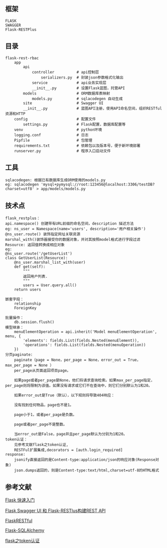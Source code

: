 ## 框架
    FLASK
    SWAGGER
    Flask-RESTPlus
    
## 目录
    flask-rest-rbac
        app
            api
                controller          # api控制层
                    serializers.py  # 封装json参数格式化输出
                service             # api业务实现层
                __init__.py         # 设置Flask蓝图，托管API
            models                  # ORM数据库表映射
                models.py           # sqlacodegen 自动生成
            site                    # Swagger UI
            __init__.py             # 蓝图API注册，使用API命名空间，组织RESTful资源和HTTP
        config                      # 配置文件
            settings.py             # Flask配置，数据库配置等
        venv                        # python环境
        logging.conf                # 日志
        Pipfile                     # 包管理
        requirements.txt            # 依赖包以及版本号，便于新环境部署
        runserver.py                # 程序入口启动文件
    
    
## 工具
    sqlacodegen: 根据已有数据库生成ORM使用的models.py
    eg: sqlacodegen 'mysql+pymysql://root:123456@localhost:3306/testDB?charset=utf8' > app/models/models.py
    
    
## 技术点
    flask_restplus：
    api.namespace() 创建带有URL前缀的命名空间，description 描述方法
    eg: ns_user = Namespace(name='users', description='用户相关操作')
    @ns_user.route() 装饰指定网址关联资源
    marshal_with()装饰器接受你的数据对象，并对其按照model格式进行字段过滤
    Resource: 返回值转换成相应对象
    eg:
    @ns_user.route('/getUserList')
    class GetUserList(Resource):
        @ns_user.marshal_list_with(user)
        def get(self):
            """
            返回用户列表.
            """
            users = User.query.all()
        return users
        
    嵌套字段：
        relationship
        ForeignKey

    批量操作：
        db.session.flush()
    模型继承：
        menuElementOperation = api.inherit('Model menuElementOperation',  menu, {
            'elements': fields.List(fields.Nested(menuElement)),
            'operations': fields.List(fields.Nested(menuOperation))
        })
    分页paginate:
        paginate（page = None，per_page = None，error_out = True，max_per_page = None ）
        per_page从页面返回项目page。
        
        如果page或者per_page是None，他们将请求查询检索。如果max_per_page指定，per_page则将限制为该值。如果没有请求或它们不在查询中，则它们分别默认为1和20。
        
        如果error_out是True（默认），以下规则将导致404响应：
        
        没有找到任何物品，page也不是1。
        
        page小于1，或者per_page是负数。
        
        page或者per_page不是整数。
        
        当error_out是False，page并且per_page默认为分别为1和20。
    token认证：
        见参考文献flask之token认证,
        RESTFul扩展集成,decorators = [auth.login_required]
    response:
        jsonify直接返回的是Content-type:application/json的响应对象(Response对象)
        json.dumps返回的，则是Content-type:text/html,charset=utf-8的HTML格式
        
        
## 参考文献

[Flask 快速入门](http://docs.jinkan.org/docs/flask/quickstart.html# "悬停")

[Flask,Swagger UI 和 Flask-RESTlus构建REST API](http://michal.karzynski.pl/blog/2016/06/19/building-beautiful-restful-apis-using-flask-swagger-ui-flask-restplus/)

[FlaskRESTful](http://www.pythondoc.com/Flask-RESTful/index.html)

[Flask-SQLAlchemy](http://www.pythondoc.com/flask-sqlalchemy/index.html)

[flask之token认证](https://blog.csdn.net/ousuixin/article/details/94053454)